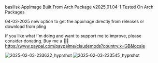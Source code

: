 basilisk AppImage Built From Arch Package v2025.01.04-1
Tested On Arch Packages

04-03-2025
new option to get the appimage directly from releases or download from pling

If you like what I'm doing and want to support me to improve, please consider donating.
Buy me a 🍕🥧 https://www.paypal.com/paypalme/claudemods?country.x=GB&locale


![2025-02-03-233622_hyprshot](https://github.com/user-attachments/assets/3fd0ceb5-678c-43d0-8133-7ae530677438)
![2025-02-03-233545_hyprshot](https://github.com/user-attachments/assets/f1238518-838d-432a-903c-c3c944b16934)

